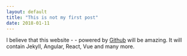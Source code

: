 ```yaml
---
layout: default
title: "This is not my first post"
date: 2018-01-11
---
```


I believe that this website - - powered by [Github](http://github.com) will be
amazing. It will contain Jekyll, Angular, React, Vue and many more.
